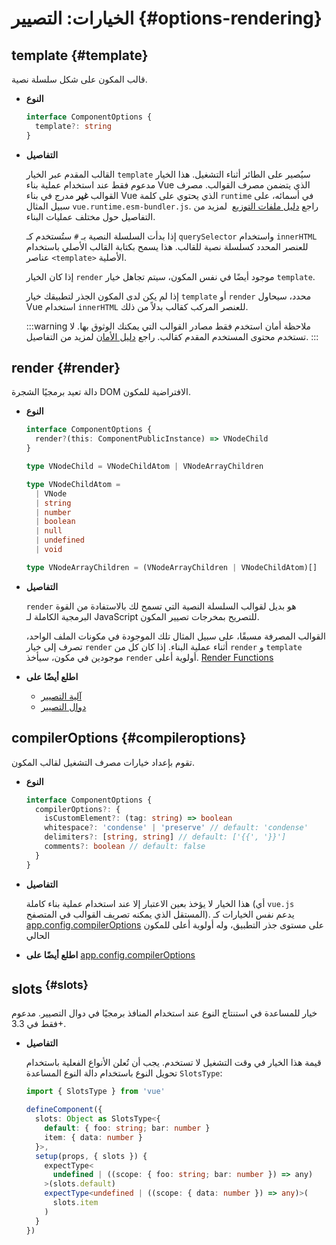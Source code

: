 # الخيارات: التصيير {#options-rendering}

## template {#template}

قالب المكون على شكل سلسلة نصية.

- **النوع**

  ```ts
  interface ComponentOptions {
    template?: string
  }
  ```

- **التفاصيل**

  القالب المقدم عبر الخيار `template` سيُصير على الطائر أثناء التشغيل. هذا الخيار مدعوم فقط عند استخدام عملية بناء Vue الذي يتضمن مصرف القوالب. مصرف القوالب **غير** مدرج في بناء Vue الذي يحتوي على كلمة `runtime` في أسمائه، على سبيل المثال `vue.runtime.esm-bundler.js`. راجع [دليل ملفات التوزيع](https://github.com/vuejs/core/tree/main/packages/vue#which-dist-file-to-use)  لمزيد من التفاصيل حول مختلف عمليات البناء.

  إذا بدأت السلسلة النصية بـ `#` ستُستخدم كـ `querySelector` واستخدام `innerHTML` للعنصر المحدد كسلسلة نصية للقالب. هذا يسمح بكتابة القالب الأصلي باستخدام عناصر `<template>` الأصلية.

  إذا كان الخيار `render` موجود أيضًا في نفس المكون، سيتم تجاهل خيار `template`.

  إذا لم يكن لدى المكون الجذر لتطبيقك خيار `template` أو `render` محدد، سيحاول Vue استخدام `innerHTML` للعنصر المركب كقالب بدلاً من ذلك.

  :::warning ملاحظة أمان
  استخدم فقط مصادر القوالب التي يمكنك الوثوق بها. لا تستخدم محتوى المستخدم المقدم كقالب. راجع [دليل الأمان](/guide/best-practices/security#rule-no-1-never-use-non-trusted-templates) لمزيد من التفاصيل.
  :::
## render {#render}

دالة تعيد برمجيًا الشجرة DOM الافتراضية للمكون.

- **النوع**

  ```ts
  interface ComponentOptions {
    render?(this: ComponentPublicInstance) => VNodeChild
  }

  type VNodeChild = VNodeChildAtom | VNodeArrayChildren

  type VNodeChildAtom =
    | VNode
    | string
    | number
    | boolean
    | null
    | undefined
    | void

  type VNodeArrayChildren = (VNodeArrayChildren | VNodeChildAtom)[]
  ```

- **التفاصيل**

  `render` هو بديل لقوالب السلسلة النصية التي تسمح لك بالاستفادة من القوة البرمجية الكاملة لـ JavaScript للتصريح بمخرجات تصيير المكون.

  القوالب المصرفة مسبقًا، على سبيل المثال تلك الموجودة في مكونات الملف الواحد، تصرف إلى خيار `render` أثناء عملية البناء. إذا كان كل من `render` و `template` موجودين في مكون، سيأخذ `render` أولوية أعلى.
 [Render Functions](/guide/extras/render-function)

- **اطلع أيضًا على**
  - [آلية التصيير](/guide/extras/rendering-mechanism)
  - [دوال التصيير](/guide/extras/render-function)

## compilerOptions {#compileroptions}

تقوم بإعداد خيارات مصرف التشغيل لقالب المكون.

- **النوع**

  ```ts
  interface ComponentOptions {
    compilerOptions?: {
      isCustomElement?: (tag: string) => boolean
      whitespace?: 'condense' | 'preserve' // default: 'condense'
      delimiters?: [string, string] // default: ['{{', '}}']
      comments?: boolean // default: false
    }
  }
  ```

- **التفاصيل**

  هذا الخيار لا يؤخذ بعين الاعتبار إلا عند استخدام  عملية بناء كاملة (أي `vue.js` المستقل الذي يمكنه تصريف القوالب في المتصفح). يدعم نفس الخيارات كـ [app.config.compilerOptions](/api/application#app-config-compileroptions) على مستوى جذر التطبيق، وله أولوية أعلى للمكون الحالي

- **اطلع أيضًا على** [app.config.compilerOptions](/api/application#app-config-compileroptions)

## slots<sup class="vt-badge ts"/> {#slots}

خيار للمساعدة في استنتاج النوع عند استخدام المنافذ برمجيًا في دوال التصيير. مدعوم فقط في 3.3+.

- **التفاصيل**

  قيمة هذا الخيار في وقت التشغيل لا تستخدم. يجب أن تُعلن الأنواع الفعلية باستخدام تحويل النوع باستخدام دالة النوع المساعدة `SlotsType`:

  ```ts
  import { SlotsType } from 'vue'

  defineComponent({
    slots: Object as SlotsType<{
      default: { foo: string; bar: number }
      item: { data: number }
    }>,
    setup(props, { slots }) {
      expectType<
        undefined | ((scope: { foo: string; bar: number }) => any)
      >(slots.default)
      expectType<undefined | ((scope: { data: number }) => any)>(
        slots.item
      )
    }
  })
  ```

